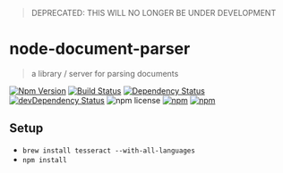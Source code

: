 > DEPRECATED: THIS WILL NO LONGER BE UNDER DEVELOPMENT

# node-document-parser

> a library / server for parsing documents

[![Npm Version](https://img.shields.io/npm/v/node-document-parser.svg)](https://www.npmjs.com/package/node-document-parser)
[![Build Status](https://travis-ci.org/gabrielcsapo/node-document-parser.svg?branch=master)](https://travis-ci.org/gabrielcsapo/node-document-parser) [![Dependency Status](https://david-dm.org/gabrielcsapo/node-document-parser.svg)](https://david-dm.org/gabrielcsapo/node-document-parser)
[![devDependency Status](https://david-dm.org/gabrielcsapo/node-document-parser/dev-status.svg)](https://david-dm.org/gabrielcsapo/node-document-parser#info=devDependencies)
![npm license](https://img.shields.io/npm/l/node-document-parser.svg)
[![npm](https://img.shields.io/npm/dt/node-document-parser.svg?maxAge=2592000)]()
[![npm](https://img.shields.io/npm/dm/node-document-parser.svg?maxAge=2592000)]()

## Setup

- `brew install tesseract --with-all-languages`
- `npm install`
